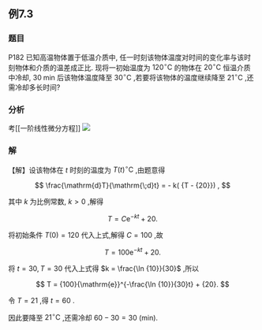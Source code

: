 ## 例7.3
### 题目
P182 已知高温物体置于低温介质中, 任一时刻该物体温度对时间的变化率与该时刻物体和介质的温差成正比. 现将一初始温度为 ${120}^{ \circ }\mathrm{C}$ 的物体在 ${20}^{ \circ }\mathrm{C}$ 恒温介质中冷却, ${30}\mathrm{\;{min}}$ 后该物体温度降至 ${30}^{ \circ }\mathrm{C}$ ,若要将该物体的温度继续降至 ${21}^{ \circ }\mathrm{C}$ ,还需冷却多长时间?
### 分析
考[[一阶线性微分方程]]
![](https://img.hwenyi.tech/202410121046384.webp)

### 解
【解】设该物体在 $t$ 时刻的温度为 $T( t) {}^{ \circ }\mathrm{C}$ ,由题意得

$$
\frac{\mathrm{d}T}{\mathrm{\;d}t} = - k( {T - {20}}) ,
$$

其中 $k$ 为比例常数, $k > 0$ ,解得

$$
T = C{\mathrm{e}}^{-{kt}} + {20}.
$$

将初始条件 $T( 0) = {120}$ 代入上式,解得 $C = {100}$ ,故

$$
T = {100}{\mathrm{e}}^{-{kt}} + {20}.
$$

将 $t = {30}, T = {30}$ 代入上式得 $k = \frac{\ln {10}}{30}$ ,所以

$$
T = {100}{\mathrm{e}}^{-\frac{\ln {10}}{30}t} + {20}.
$$

令 $T = {21}$ ,得 $t = {60}$ .

因此要降至 ${21}^{ \circ }\mathrm{C}$ ,还需冷却 ${60} - {30} = {30}$ (min).